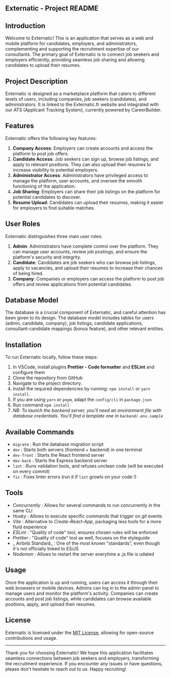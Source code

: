 
## Externatic - Project README


## Introduction

Welcome to Externatic! This is an application that serves as a web and mobile platform for candidates, employers, and administrators, complementing and supporting the recruitment expertise of our consultants. The primary goal of Externatic is to connect job seekers and employers efficiently, providing seamless job sharing and allowing candidates to upload their resumes.

## Project Description

Externatic is designed as a marketplace platform that caters to different levels of users, including companies, job seekers (candidates), and administrators. It is linked to the Externatic.fr website and integrated with our ATS (Applicant Tracking System), currently powered by CareerBuilder.

## Features

Externatic offers the following key features:

1. **Company Access**: Employers can create accounts and access the platform to post job offers.
2. **Candidate Access**: Job seekers can sign up, browse job listings, and apply to relevant positions. They can also upload their resumes to increase visibility to potential employers.
3. **Administrator Access**: Administrators have privileged access to manage the platform, user accounts, and oversee the smooth functioning of the application.
4. **Job Sharing**: Employers can share their job listings on the platform for potential candidates to discover.
5. **Resume Upload**: Candidates can upload their resumes, making it easier for employers to find suitable matches.


## User Roles

Externatic distinguishes three main user roles:

1. **Admin**: Administrators have complete control over the platform. They can manage user accounts, review job postings, and ensure the platform's security and integrity.
2. **Candidate**: Candidates are job seekers who can browse job listings, apply to vacancies, and upload their resumes to increase their chances of being hired.
3. **Company**: Companies or employers can access the platform to post job offers and review applications from potential candidates.

## Database Model

The database is a crucial component of Externatic, and careful attention has been given to its design. The database model includes tables for users (admin, candidate, company), job listings, candidate applications, consultant-candidate mappings (bonus feature), and other relevant entities.

## Installation

To run Externatic locally, follow these steps:


1. In VSCode, install plugins **Prettier - Code formatter** and **ESLint** and configure them
2. Clone the repository from GitHub
3. Navigate to the project directory.
4. Install the required dependencies by running: `npm install` or `yarn install`.
5. If you are using `yarn` or `pnpm`, adapt the `config/cli` in `package.json`
6. Run command `npm install`
7. _NB: To launch the backend server, you'll need an environment file with database credentials. You'll find a template one in `backend/.env.sample`_


## Available Commands

- `migrate` : Run the database migration script
- `dev` : Starts both servers (frontend + backend) in one terminal
- `dev-front` : Starts the React frontend server
- `dev-back` : Starts the Express backend server
- `lint` : Runs validation tools, and refuses unclean code (will be executed on every _commit_)
- `fix` : Fixes linter errors (run it if `lint` growls on your code !)


## Tools

- _Concurrently_ : Allows for several commands to run concurrently in the same CLI
- _Husky_ : Allows to execute specific commands that trigger on _git_ events
- _Vite_ : Alternative to _Create-React-App_, packaging less tools for a more fluid experience
- _ESLint_ : "Quality of code" tool, ensures chosen rules will be enforced
- _Prettier_ : "Quality of code" tool as well, focuses on the styleguide
- _ Airbnb Standard_ : One of the most known "standards", even though it's not officially linked to ES/JS
- _Nodemon_ : Allows to restart the server everytime a .js file is udated


## Usage
Once the application is up and running, users can access it through their web browsers or mobile devices. Admins can log in to the admin panel to manage users and monitor the platform's activity. Companies can create accounts and post job listings, while candidates can browse available positions, apply, and upload their resumes.



## License

Externatic is licensed under the [MIT License](LICENSE), allowing for open-source contributions and usage.

---

Thank you for choosing Externatic! We hope this application facilitates seamless connections between job seekers and employers, transforming the recruitment experience. If you encounter any issues or have questions, please don't hesitate to reach out to us. Happy recruiting!